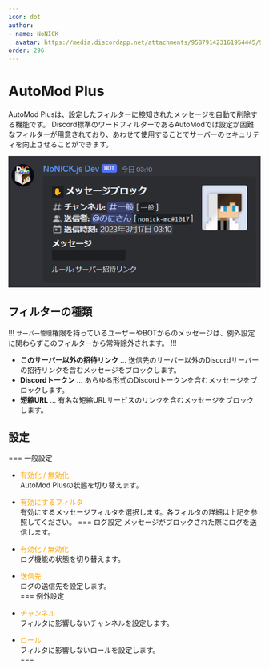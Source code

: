 ```yaml
---
icon: dot
author: 
- name: NoNICK
  avatar: https://media.discordapp.net/attachments/958791423161954445/975266759529623652/-3.png?width=663&height=663
order: 296
---
```

# AutoMod Plus
AutoMod Plusは、設定したフィルターに検知されたメッセージを自動で削除する機能です。
Discord標準のワードフィルターであるAutoModでは設定が困難なフィルターが用意されており、あわせて使用することでサーバーのセキュリティを向上させることができます。  

![](/static/features/autoModPlus_1.png)
 
## フィルターの種類
!!!
`サーバー管理`権限を持っているユーザーやBOTからのメッセージは、例外設定に関わらずこのフィルターから常時除外されます。
!!!
* **このサーバー以外の招待リンク** ... 送信先のサーバー以外のDiscordサーバーの招待リンクを含むメッセージをブロックします。
* **Discordトークン** ... あらゆる形式のDiscordトークンを含むメッセージをブロックします。
* **短縮URL** ... 有名な短縮URLサービスのリンクを含むメッセージをブロックします。

## 設定
=== 一般設定
* <span style="color: orange; ">有効化 / 無効化</span>  
AutoMod Plusの状態を切り替えます。  

* <span style="color: orange; ">有効にするフィルタ</span>  
有効にするメッセージフィルタを選択します。各フィルタの詳細は上記を参照してください。
=== ログ設定
メッセージがブロックされた際にログを送信します。  

* <span style="color: orange; ">有効化 / 無効化</span>  
ログ機能の状態を切り替えます。

* <span style="color: orange; ">送信先</span>  
ログの送信先を設定します。  
=== 例外設定
* <span style="color: orange; ">チャンネル</span>  
フィルタに影響しないチャンネルを設定します。   

* <span style="color: orange; ">ロール</span>  
フィルタに影響しないロールを設定します。  
===